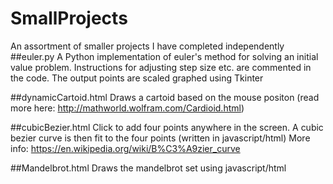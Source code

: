 # SmallProjects
An assortment of smaller projects I have completed independently
##euler.py
A Python implementation of euler's method for solving an initial value problem.
Instructions for adjusting step size etc. are commented in the code.
The output points are scaled graphed using Tkinter 

##dynamicCartoid.html
Draws a cartoid based on the mouse positon
(read more here: http://mathworld.wolfram.com/Cardioid.html)

##cubicBezier.html
Click to add four points anywhere in the screen. A cubic bezier curve is then fit to the four points (written in javascript/html)
More info:
https://en.wikipedia.org/wiki/B%C3%A9zier_curve


##Mandelbrot.html
Draws the mandelbrot set using javascript/html

